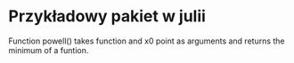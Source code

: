 # Przykładowy pakiet w julii

Function powell() takes function and x0 point as arguments and returns the minimum of a funtion.
